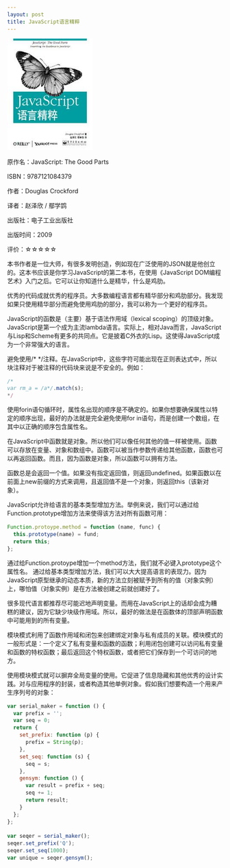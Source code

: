 ```yaml
---
layout: post
title: JavaScript语言精粹
---
```

<img class="cover" alt="9787121084379" src="/images/2013/05/9787121084379.jpg" width="200" height="260" />

原作名：JavaScript: The Good Parts

ISBN：9787121084379

作者：Douglas Crockford

译者：赵泽欣 / 鄢学鹍

出版社：电子工业出版社

出版时间：2009

评价：☆☆☆☆☆

本书作者是一位大师，有很多发明创造，例如现在广泛使用的JSON就是他创立的。这本书应该是你学习JavaScript的第二本书，在使用《JavaScript DOM编程艺术》入门之后。它可以让你知道什么是精华，什么是鸡肋。

优秀的代码成就优秀的程序员。大多数编程语言都有精华部分和鸡肋部分。我发现如果只使用精华部分而避免使用鸡肋的部分，我可以称为一个更好的程序员。

JavaScript的函数是（主要）基于语法作用域（lexical scoping）的顶级对象。JavaScript是第一个成为主流lambda语言。实际上，相对Java而言，JavaScript与Lisp和Scheme有更多的共同点。它是披着C外衣的Lisp。这使得JavaScript成为一个非常强大的语言。

避免使用/* */注释。在JavaScript中，这些字符可能出现在正则表达式中，所以块注释对于被注释的代码块来说是不安全的。例如：

```javascript
/*
var rm_a = /a*/.match(s);
*/
```

使用forin语句循环时，属性名出现的顺序是不确定的。如果你想要确保属性以特定的顺序出现，最好的办法就是完全避免使用for in语句，而是创建一个数组，在其中以正确的顺序包含属性名。

在JavaScript中函数就是对象。所以他们可以像任何其他的值一样被使用。函数可以存放在变量、对象和数组中。函数可以被当作参数传递给其他函数，函数也可以再返回函数。而且，因为函数是对象，所以函数可以拥有方法。

函数总是会返回一个值。如果没有指定返回值，则返回undefined。如果函数以在前面上new前缀的方式来调用，且返回值不是一个对象，则返回this（该新对象）。

JavaScript允许给语言的基本类型增加方法。举例来说，我们可以通过给Function.prototype增加方法来使得该方法对所有函数可用：

```javascript
Function.protoype.method = function (name, func) {
  this.prototype(name) = fund;
  return this;
};
```

通过给Function.protoype增加一个method方法，我们就不必键入prototype这个属性名。
通过给基本类型增加方法，我们可以大大提高语言的表现力。因为JavaScript原型继承的动态本质，新的方法立刻被赋予到所有的值（对象实例）上，哪怕值（对象实例）是在方法被创建之前就创建好了。

很多现代语言都推荐尽可能迟地声明变量。而用在JavaScript上的话却会成为糟糕的建议，因为它缺少块级作用域。所以，最好的做法是在函数体的顶部声明函数中可能用到的所有变量。

模块模式利用了函数作用域和闭包来创建绑定对象与私有成员的关联。模块模式的一般形式是：一个定义了私有变量和函数的函数；利用闭包创建可以访问私有变量和函数的特权函数；最后返回这个特权函数，或者把它们保存到一个可访问的地方。

使用模块模式就可以摒弃全局变量的使用。它促进了信息隐藏和其他优秀的设计实践。对与应用程序的封装，或者构造其他单例对象。假如我们想要构造一个用来产生序列号的对象：

```javascript
var serial_maker = function () {
  var prefix = '';
  var seq = 0;
  return {
    set_prefix: function (p) {
      prefix = String(p);
    },
    set_seq: function (s) {
      seq = s;
    },
    gensym: function () {
      var result = prefix + seq;
      seq += 1;
      return result;
    }
  };
};

var seqer = serial_maker();
seqer.set_prefix('Q');
seqer.set_seq(1000);
var unique = seqer.gensym();
```
